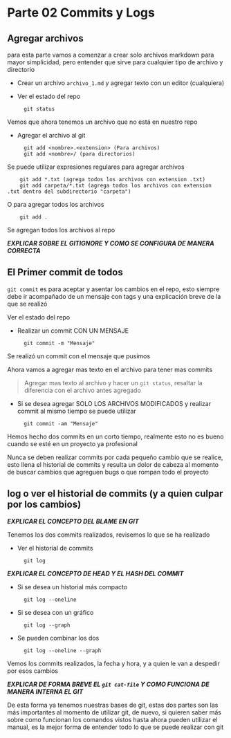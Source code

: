 # Parte 02 Commits y Logs

## Agregar archivos

para esta parte vamos a comenzar a crear solo archivos markdown para mayor simplicidad, pero entender que sirve para cualquier tipo de archivo y directorio

- Crear un archivo `archivo_1.md` y agregar texto con un editor (cualquiera)
- Ver el estado del repo

        git status
Vemos que ahora tenemos un archivo que no está en nuestro repo
- Agregar el archivo al git

        git add <nombre>.<extension> (Para archivos)
        git add <nombre>/ (para directorios)
Se puede utilizar expresiones regulares para agregar archivos

        git add *.txt (agrega todos los archivos con extension .txt)
        git add carpeta/*.txt (agrega todos los archivos con extension .txt dentro del subdirectorio "carpeta")
O para agregar todos los archivos

        git add .
Se agregan todos los archivos al repo

***EXPLICAR SOBRE EL GITIGNORE Y COMO SE CONFIGURA DE MANERA CORRECTA***

## El Primer commit de todos

`git commit` es para aceptar y asentar los cambios en el repo, esto siempre debe ir acompañado de un mensaje con tags y una explicación breve de la que se realizó

Ver el estado del repo
- Realizar un commit CON UN MENSAJE

        git commit -m "Mensaje"
Se realizó un commit con el mensaje que pusimos

Ahora vamos a agregar mas texto en el archivo para tener mas commits
> Agregar mas texto al archivo y hacer un `git status`, resaltar la diferencia con el archivo antes agregado

- Si se desea agregar SOLO LOS ARCHIVOS MODIFICADOS y realizar commit al mismo tiempo se puede utilizar

        git commit -am "Mensaje"
Hemos hecho dos commits en un corto tiempo, realmente esto no es bueno cuando se esté en un proyecto ya profesional

Nunca se deben realizar commits por cada pequeño cambio que se realice, esto llena el historial de commits y resulta un dolor de cabeza al momento de buscar cambios que agreguen bugs o que rompan todo el proyecto

## log o ver el historial de commits (y a quien culpar por los cambios)

***EXPLICAR EL CONCEPTO DEL BLAME EN GIT***

Tenemos los dos commits realizados, revisemos lo que se ha realizado
- Ver el historial de commits

        git log
***EXPLICAR EL CONCEPTO DE HEAD Y EL HASH DEL COMMIT***

- Si se desea un historial más compacto

        git log --oneline
- Si se desea con un gráfico

        git log --graph
- Se pueden combinar los dos

        git log --oneline --graph

Vemos los commits realizados, la fecha y hora, y a quien le van a despedir por esos cambios

***EXPLICAR DE FORMA BREVE EL `git cat-file` Y COMO FUNCIONA DE MANERA INTERNA EL GIT***

De esta forma ya tenemos nuestras bases de git, estas dos partes son las más importantes al momento de utilizar git, de nuevo, si quieren saber más sobre como funcionan los comandos vistos hasta ahora pueden utilizar el manual, es la mejor forma de entender todo lo que se puede realizar con git
